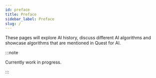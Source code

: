```yaml
---
id: preface
title: Preface
sidebar_label: Preface
slug: /
---
```


These pages will explore AI history, discuss different AI algorithms and showcase algorithms
that are mentioned in Quest for AI.

:::note

Currently work in progress.

:::
